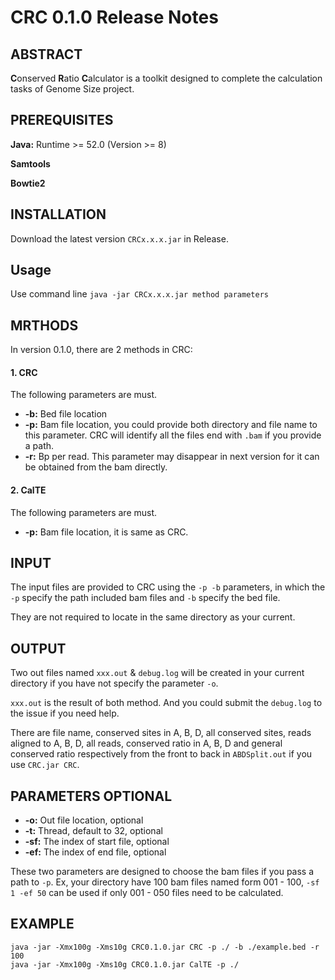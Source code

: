 # CRC 0.1.0 Release Notes



## ABSTRACT

**C**onserved **R**atio **C**alculator is a toolkit designed to complete the calculation tasks of Genome Size project.



## PREREQUISITES

**Java:**  Runtime >= 52.0 (Version >= 8)

**Samtools**

**Bowtie2**



## INSTALLATION

Download the latest version `CRCx.x.x.jar`  in Release.



## Usage

Use command line `java -jar CRCx.x.x.jar method parameters`



## MRTHODS

In version 0.1.0, there are 2 methods in CRC:

#### 1. CRC

The following parameters are must.

- **-b:** Bed file location
- **-p:** Bam file location, you could provide both directory and file name to this parameter. CRC will identify all the files end with `.bam` if you provide a path.
- **-r:** Bp per read. This parameter may disappear in next version for it can be obtained from the bam directly.



#### 2. CalTE

The following parameters are must.

- **-p:** Bam file location, it is same as CRC.



## INPUT

The input files are provided to CRC using the `-p -b` parameters, in which the `-p` specify the path included bam files and `-b` specify the bed file.

They are not required to locate in the same directory as your current.



## OUTPUT

Two out files named `xxx.out` & `debug.log` will be created in your current directory if you have not specify the parameter `-o`.

`xxx.out` is the result of both method. And you could submit the `debug.log` to the issue if you need help.

There are file name, conserved sites in A, B, D, all conserved sites, reads aligned to A, B, D, all reads, conserved ratio in A, B, D and general conserved ratio respectively from the front to back in `ABDSplit.out` if you use `CRC.jar CRC`.





## PARAMETERS OPTIONAL

- **-o:** Out file location, optional
- **-t:** Thread, default to 32, optional
- **-sf:** The index of start file, optional
- **-ef:** The index of end file, optional

These two parameters are designed to choose the bam files if you pass a path to `-p`. Ex, your directory have 100 bam files named form 001 - 100, `-sf 1 -ef 50` can be used if only 001 - 050 files need to be calculated.



## EXAMPLE

```shell
java -jar -Xmx100g -Xms10g CRC0.1.0.jar CRC -p ./ -b ./example.bed -r 100
java -jar -Xmx100g -Xms10g CRC0.1.0.jar CalTE -p ./
```